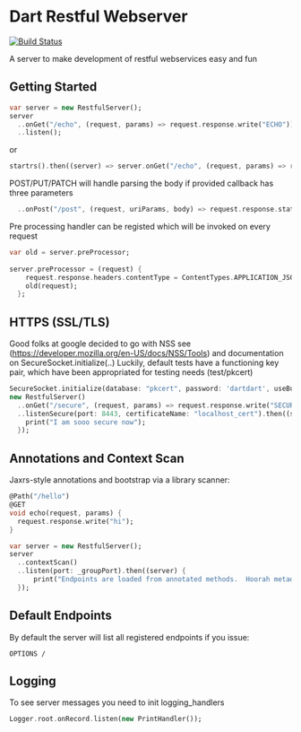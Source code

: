 Dart Restful Webserver 
======================

[![Build Status](https://drone.io/github.com/dkornishev/dartrs/status.png)](https://drone.io/github.com/dkornishev/dartrs/latest)

A server to make development of restful webservices easy and fun

Getting Started
---------------

```dart
var server = new RestfulServer();
server
  ..onGet("/echo", (request, params) => request.response.write("ECHO"))
  ..listen();
```

or

```dart
startrs().then((server) => server.onGet("/echo", (request, params) => request.response.write("ECHO")));
```

POST/PUT/PATCH will handle parsing the body if provided callback has three parameters
```dart
  ..onPost("/post", (request, uriParams, body) => request.response.statusCode=HttpStatus.CREATED)   
```
Pre processing handler can be registed which will be invoked on every request
```dart
var old = server.preProcessor;
  
server.preProcessor = (request) {
    request.response.headers.contentType = ContentTypes.APPLICATION_JSON;
    old(request);
  };
```

HTTPS (SSL/TLS)
---------------
Good folks at google decided to go with NSS see (https://developer.mozilla.org/en-US/docs/NSS/Tools) 
and documentation on SecureSocket.initialize(..)
Luckily, default tests have a functioning key pair, which have been appropriated for testing needs (test/pkcert)
```dart
SecureSocket.initialize(database: "pkcert", password: 'dartdart', useBuiltinRoots: false);
new RestfulServer()
  ..onGet("/secure", (request, params) => request.response.write("SECURE"))
  ..listenSecure(port: 8443, certificateName: "localhost_cert").then((server) {
    print("I am sooo secure now");        
  });
```

Annotations and Context Scan
-------------------
Jaxrs-style annotations and bootstrap via a library scanner:
```dart
@Path("/hello")
@GET
void echo(request, params) {
  request.response.write("hi");
}

var server = new RestfulServer();
server
  ..contextScan()
  ..listen(port: _groupPort).then((server) {
      print("Endpoints are loaded from annotated methods.  Hoorah metadata.");
  });

```

Default Endpoints
-----------------
By default the server will list all registered endpoints if you issue:
```
OPTIONS /
```


Logging
-------
To see server messages you need to init logging_handlers
```dart
Logger.root.onRecord.listen(new PrintHandler());
```
